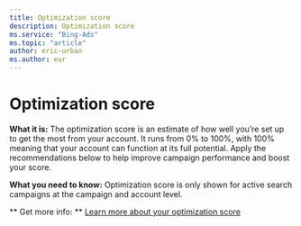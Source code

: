 ```yaml
---
title: Optimization score
description: Optimization score
ms.service: "Bing-Ads"
ms.topic: "article"
author: eric-urban
ms.author: eur
---
```


# Optimization score

**What it is:**     The optimization score is an estimate of how well you’re set up to get the most from your account. It runs from 0% to 100%, with 100% meaning that your account can function at its full potential. Apply the recommendations below to help improve campaign performance and boost your score.

**What you need to know:**     Optimization score is only shown for active search campaigns at the campaign and account level.

**      Get more info:    **    [Learn more about your optimization score](../hlp_BA_CONC_OptScore.md)


